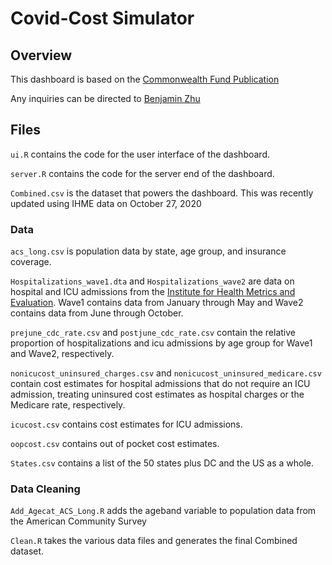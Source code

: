 # Covid-Cost Simulator

## Overview

This dashboard is based on the [Commonwealth Fund Publication](https://www.commonwealthfund.org/blog/2020/who-will-pay-covid-19-hospital-care-looking-payers-across-states)



Any inquiries can be directed to [Benjamin Zhu](mailto:bz22@nyu.edu)


## Files

`ui.R` contains the code for the user interface of the dashboard.

`server.R` contains the code for the server end of the dashboard.

`Combined.csv` is the dataset that powers the dashboard. This was recently updated using IHME data on October 27, 2020

### Data

`acs_long.csv` is population data by state, age group, and insurance coverage.

`Hospitalizations_wave1.dta` and `Hospitalizations_wave2` are data on hospital and ICU admissions from the [Institute for Health Metrics and Evaluation](https://covid19.healthdata.org/global?view=total-deaths&tab=trend). Wave1 contains data from January through May and Wave2 contains data from June through October.

`prejune_cdc_rate.csv` and `postjune_cdc_rate.csv` contain the relative proportion of hospitalizations and icu admissions by age group for Wave1 and Wave2, respectively.     

`nonicucost_uninsured_charges.csv` and `nonicucost_uninsured_medicare.csv` contain cost estimates for hospital admissions that do not require an ICU admission, treating uninsured cost estimates as hospital charges or the Medicare rate, respectively.

`icucost.csv` contains cost estimates for ICU admissions.

`oopcost.csv` contains out of pocket cost estimates.

`States.csv` contains a list of the 50 states plus DC and the US as a whole.

### Data Cleaning

`Add_Agecat_ACS_Long.R` adds the ageband variable to population data from the American Community Survey

`Clean.R` takes the various data files and generates the final Combined dataset.
